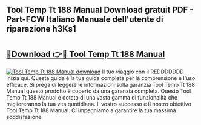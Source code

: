 ## Tool Temp Tt 188 Manual Download gratuit PDF - Part-FCW Italiano Manuale dell'utente di riparazione h3Ks1

# <h2><a href="http://dfcq77m.blite.top/?on=Tool+Temp+Tt+188+Manual">🔗Download 👉🔴 Tool Temp Tt 188 Manual</a></h2>

[![Tool Temp Tt 188 Manual download](https://i.imgur.com/lujVjoI.png)](http://dfcq77m.blite.top/?on=Tool+Temp+Tt+188+Manual)
Il tuo viaggio con il REDDDDDDD inizia qui. Questa guida è la tua guida completa per la comprensione e l'uso efficace. Si prega di leggere le informazioni sulla garanzia Tool Temp Tt 188 Manual questo prodotto è coperto da una garanzia completa. Questo Tool Temp Tt 188 Manual è dotato di una vasta gamma di funzionalità che miglioreranno la tua vita quotidiana. Il vostro successo è il nostro obiettivo Tool Temp Tt 188 Manual. Ci impegniamo a garantire la tua massima soddisfazione.
